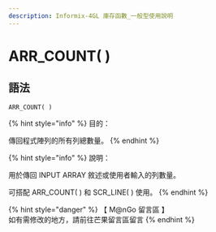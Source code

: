 ```yaml
---
description: Informix-4GL 庫存函數_一般型使用說明
---
```


# ARR\_COUNT( )

## 語法

```
ARR_COUNT( )
```

{% hint style="info" %}
目的：

傳回程式陣列的所有列總數量。
{% endhint %}

{% hint style="info" %}
說明：

用於傳回 INPUT ARRAY 敘述或使用者輸入的列數量。

可搭配 ARR\_COUNT( ) 和 SCR\_LINE( ) 使用。
{% endhint %}

{% hint style="danger" %}
【 M@nGo 留言區 】\
如有需修改的地方，請前往芒果留言區留言
{% endhint %}
